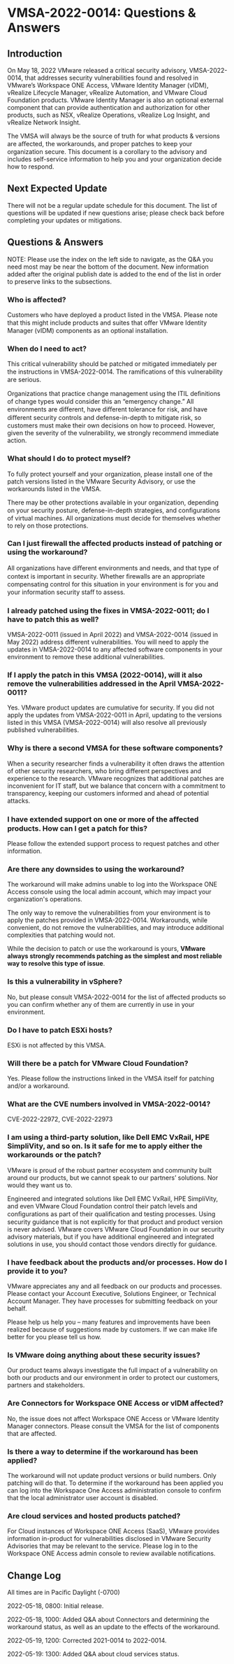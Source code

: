 # VMSA-2022-0014: Questions & Answers
Introduction
------------

On May 18, 2022 VMware released a critical security advisory, VMSA-2022-0014, that addresses security vulnerabilities found and resolved in VMware’s Workspace ONE Access, VMware Identity Manager (vIDM), vRealize Lifecycle Manager, vRealize Automation, and VMware Cloud Foundation products. VMware Identity Manager is also an optional external component that can provide authentication and authorization for other products, such as NSX, vRealize Operations, vRealize Log Insight, and vRealize Network Insight.

The VMSA will always be the source of truth for what products & versions are aﬀected, the workarounds, and proper patches to keep your organization secure. This document is a corollary to the advisory and includes self-service information to help you and your organization decide how to respond.

Next Expected Update
--------------------

There will not be a regular update schedule for this document. The list of questions will be updated if new questions arise; please check back before completing your updates or mitigations.

Questions & Answers
-------------------

NOTE: Please use the index on the left side to navigate, as the Q&A you need most may be near the bottom of the document. New information added after the original publish date is added to the end of the list in order to preserve links to the subsections.

### Who is affected?

Customers who have deployed a product listed in the VMSA. Please note that this might include products and suites that oﬀer VMware Identity Manager (vIDM) components as an optional installation.

### When do I need to act?

This critical vulnerability should be patched or mitigated immediately per the instructions in VMSA-2022-0014. The ramiﬁcations of this vulnerability are serious.

Organizations that practice change management using the ITIL deﬁnitions of change types would consider this an “emergency change.” All environments are diﬀerent, have diﬀerent tolerance for risk, and have diﬀerent security controls and defense-in-depth to mitigate risk, so customers must make their own decisions on how to proceed. However, given the severity of the vulnerability, we strongly recommend immediate action.

### What should I do to protect myself?

To fully protect yourself and your organization, please install one of the patch versions listed in the VMware Security Advisory, or use the workarounds listed in the VMSA.

There may be other protections available in your organization, depending on your security posture, defense-in-depth strategies, and conﬁgurations of virtual machines. All organizations must decide for themselves whether to rely on those protections.

### Can I just firewall the affected products instead of patching or using the workaround?

All organizations have diﬀerent environments and needs, and that type of context is important in security. Whether ﬁrewalls are an appropriate compensating control for this situation in your environment is for you and your information security staﬀ to assess.

### I already patched using the fixes in VMSA-2022-0011; do I have to patch this as well?

VMSA-2022-0011 (issued in April 2022) and VMSA-2022-0014 (issued in May 2022) address different vulnerabilities. You will need to apply the updates in VMSA-2022-0014 to any affected software components in your environment to remove these additional vulnerabilities.

### If I apply the patch in this VMSA (2022-0014), will it also remove the vulnerabilities addressed in the April VMSA-2022-0011?

Yes. VMware product updates are cumulative for security. If you did not apply the updates from VMSA-2022-0011 in April, updating to the versions listed in this VMSA (VMSA-2022-0014) will also resolve all previously published vulnerabilities.

### Why is there a second VMSA for these software components?

When a security researcher finds a vulnerability it often draws the attention of other security researchers, who bring different perspectives and experience to the research. VMware recognizes that additional patches are inconvenient for IT staff, but we balance that concern with a commitment to transparency, keeping our customers informed and ahead of potential attacks.

### I have extended support on one or more of the aﬀected products. How can I get a patch for this?

Please follow the extended support process to request patches and other information.

### Are there any downsides to using the workaround?

The workaround will make admins unable to log into the Workspace ONE Access console using the local admin account, which may impact your organization's operations.

The only way to remove the vulnerabilities from your environment is to apply the patches provided in VMSA-2022-0014. Workarounds, while convenient, do not remove the vulnerabilities, and may introduce additional complexities that patching would not.

While the decision to patch or use the workaround is yours, **VMware always strongly recommends patching as the simplest and most reliable way to resolve this type of issue**. 

### Is this a vulnerability in vSphere?

No, but please consult VMSA-2022-0014 for the list of affected products so you can confirm whether any of them are currently in use in your environment.

### Do I have to patch ESXi hosts?

ESXi is not affected by this VMSA.

### Will there be a patch for VMware Cloud Foundation?

Yes. Please follow the instructions linked in the VMSA itself for patching and/or a workaround.

### What are the CVE numbers involved in VMSA-2022-0014?

CVE-2022-22972, CVE-2022-22973

### I am using a third-party solution, like Dell EMC VxRail, HPE SimpliVity, and so on. Is it safe for me to apply either the workarounds or the patch?

VMware is proud of the robust partner ecosystem and community built around our products, but we cannot speak to our partners’ solutions. Nor would they want us to.

Engineered and integrated solutions like Dell EMC VxRail, HPE SimpliVity, and even VMware Cloud Foundation control their patch levels and conﬁgurations as part of their qualiﬁcation and testing processes. Using security guidance that is not explicitly for that product and product version is never advised. VMware covers VMware Cloud Foundation in our security advisory materials, but if you have additional engineered and integrated solutions in use, you should contact those vendors directly for guidance.

### I have feedback about the products and/or processes. How do I provide it to you?

VMware appreciates any and all feedback on our products and processes. Please contact your Account Executive, Solutions Engineer, or Technical Account Manager. They have processes for submitting feedback on your behalf.

Please help us help you – many features and improvements have been realized because of suggestions made by customers. If we can make life better for you please tell us how.

### Is VMware doing anything about these security issues?

Our product teams always investigate the full impact of a vulnerability on both our products and our environment in order to protect our customers, partners and stakeholders.

### Are Connectors for Workspace ONE Access or vIDM affected?

No, the issue does not affect Workspace ONE Access or VMware Identity Manager connectors. Please consult the VMSA for the list of components that are affected.

### Is there a way to determine if the workaround has been applied?

The workaround will not update product versions or build numbers. Only patching will do that. To determine if the workaround has been applied you can log into the Workspace One Access administration console to confirm that the local administrator user account is disabled.

### Are cloud services and hosted products patched?

For Cloud instances of Workspace ONE Access (SaaS), VMware provides information in-product for vulnerabilities disclosed in VMware Security Advisories that may be relevant to the service. Please log in to the Workspace ONE Access admin console to review available notifications.

Change Log
----------

All times are in Pacific Daylight (-0700)

2022-05-18, 0800: Initial release.

2022-05-18, 1000: Added Q&A about Connectors and determining the workaround status, as well as an update to the effects of the workaround.

2022-05-19, 1200: Corrected 2021-0014 to 2022-0014.

2022-05-19: 1300: Added Q&A about cloud services status.